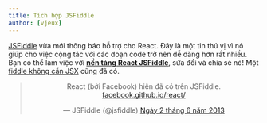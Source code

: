 ```yaml
---
title: Tích hợp JSFiddle
author: [vjeux]
---
```


[JSFiddle](https://jsfiddle.net) vừa mới thông báo hỗ trợ cho React. Đây là một tin thú vị vì nó giúp cho việc cộng tác với các đoạn code trở nên dễ dàng hơn rất nhiều. Bạn có thể làm việc với **[nền tảng React JSFiddle](http://jsfiddle.net/vjeux/kb3gN/)**, sửa đổi và chia sẻ nó! Một [fiddle không cần JSX](http://jsfiddle.net/vjeux/VkebS/) cũng đã có.


<blockquote class="twitter-tweet" align="center"><p>React (bởi Facebook) hiện đã có trên JSFiddle. <a href="http://t.co/wNQf9JPv5u" title="http://facebook.github.io/react/">facebook.github.io/react/</a></p>&mdash; JSFiddle (@jsfiddle) <a href="https://twitter.com/jsfiddle/status/341114115781177344">Ngày 2 tháng 6 năm 2013</a></blockquote>
